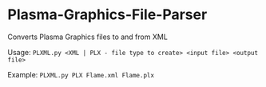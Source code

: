 # Plasma-Graphics-File-Parser

Converts Plasma Graphics files to and from XML

Usage:
`PLXML.py <XML | PLX - file type to create> <input file> <output file>`

Example:
`PLXML.py PLX Flame.xml Flame.plx`
